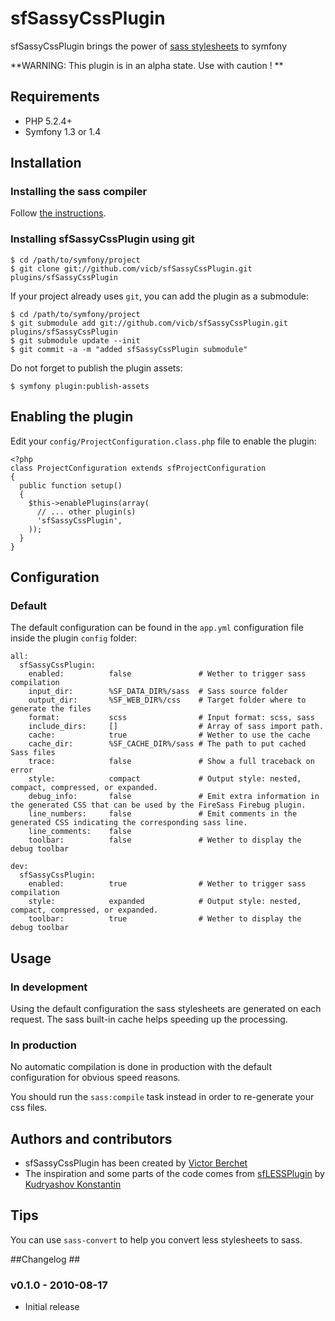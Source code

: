 # sfSassyCssPlugin #

sfSassyCssPlugin brings the power of [sass stylesheets](http://sass-lang.com) to symfony

**WARNING: This plugin is in an alpha state. Use with caution ! **

## Requirements ##

 * PHP 5.2.4+
 * Symfony 1.3 or 1.4

## Installation ##

### Installing the sass compiler ###

Follow [the instructions](http://sass-lang.com/tutorial.html).

### Installing sfSassyCssPlugin using git ###

    $ cd /path/to/symfony/project
    $ git clone git://github.com/vicb/sfSassyCssPlugin.git plugins/sfSassyCssPlugin

If your project already uses `git`, you can add the plugin as a submodule:

    $ cd /path/to/symfony/project
    $ git submodule add git://github.com/vicb/sfSassyCssPlugin.git plugins/sfSassyCssPlugin
    $ git submodule update --init
    $ git commit -a -m "added sfSassyCssPlugin submodule"

Do not forget to publish the plugin assets:

    $ symfony plugin:publish-assets

## Enabling the plugin ##

Edit your `config/ProjectConfiguration.class.php` file to enable the plugin:

    <?php
    class ProjectConfiguration extends sfProjectConfiguration
    {
      public function setup()
      {
        $this->enablePlugins(array(
          // ... other plugin(s)
          'sfSassyCssPlugin',
        ));
      }
    }

## Configuration ##

### Default ###

The default configuration can be found in the `app.yml` configuration file inside the plugin `config` folder:

    all:
      sfSassyCssPlugin:
        enabled:          false               # Wether to trigger sass compilation
        input_dir:        %SF_DATA_DIR%/sass  # Sass source folder
        output_dir:       %SF_WEB_DIR%/css    # Target folder where to generate the files
        format:           scss                # Input format: scss, sass
        include_dirs:     []                  # Array of sass import path.
        cache:            true                # Wether to use the cache
        cache_dir:        %SF_CACHE_DIR%/sass # The path to put cached Sass files
        trace:            false               # Show a full traceback on error
        style:            compact             # Output style: nested, compact, compressed, or expanded.
        debug_info:       false               # Emit extra information in the generated CSS that can be used by the FireSass Firebug plugin.
        line_numbers:     false               # Emit comments in the generated CSS indicating the corresponding sass line.
        line_comments:    false
        toolbar:          false               # Wether to display the debug toolbar

    dev:
      sfSassyCssPlugin:
        enabled:          true                # Wether to trigger sass compilation
        style:            expanded            # Output style: nested, compact, compressed, or expanded.
        toolbar:          true                # Wether to display the debug toolbar


## Usage ##

### In development ###

Using the default configuration the sass stylesheets are generated on each request.
The sass built-in cache helps speeding up the processing.

### In production ###

No automatic compilation is done in production with the default configuration for obvious speed reasons.

You should run the `sass:compile` task instead in order to re-generate your css files.

## Authors and contributors ##

  * sfSassyCssPlugin has been created by [Victor Berchet](http://github.com/vicb)
  * The inspiration and some parts of the code comes from [sfLESSPlugin](http://github.com/everzet/sfLESSPlugin) by [Kudryashov Konstantin](http://everzet.com)

## Tips ##

You can use `sass-convert` to help you convert less stylesheets to sass.

##Changelog ##

### v0.1.0 - 2010-08-17 ###

 * Initial release

